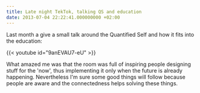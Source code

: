 ```yaml
---
title: Late night TekTok, talking QS and education
date: 2013-07-04 22:22:41.000000000 +02:00
---
```

Last month a give a small talk around the Quantified Self and how it fits into the education:

{{< youtube id="9anEVAU7-eU" >}}

What amazed me was that the room was full of inspiring people designing stuff for the 'now', thus implementing it only when the future is already happening. Nevertheless I'm sure some good things will follow because people are aware and the connectedness helps solving these things.